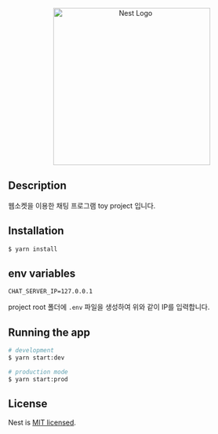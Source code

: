 <p align="center">
  <a href="http://nestjs.com/" target="blank"><img src="https://nestjs.com/img/logo_text.svg" width="320" alt="Nest Logo" /></a>
</p>

## Description

웹소켓을 이용한 채팅 프로그램 toy project 입니다.

## Installation

```bash
$ yarn install
```

## env variables
```
CHAT_SERVER_IP=127.0.0.1
```
project root 폴더에 `.env` 파일을 생성하여 위와 같이 IP를 입력합니다.

## Running the app

```bash
# development
$ yarn start:dev

# production mode
$ yarn start:prod
```

## License

Nest is [MIT licensed](LICENSE).
